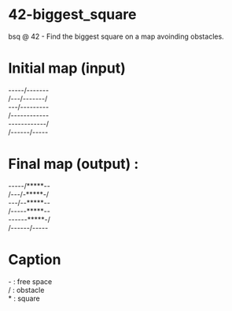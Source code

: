 # 42-biggest_square
bsq @ 42 - Find the biggest square on a map avoinding obstacles.

# Initial map (input)
-----/-------  
/---/-------/  
---/---------  
/------------  
------------/  
/------/-----   

# Final map (output) :
-----/\*\*\*\*\*--  
/---/-\*\*\*\*\*-/  
---/--\*\*\*\*\*--  
/-----\*\*\*\*\*--  
------\*\*\*\*\*-/  
/------/-----

# Caption
\- : free space  
/ : obstacle  
\* : square
